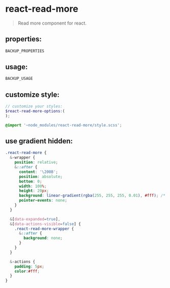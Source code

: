 # react-read-more
> Read more component for react.


## properties:
```javascript
BACKUP_PROPERTIES
```

## usage:
```jsx
BACKUP_USAGE
```

## customize style:
```scss
// customize your styles:
$react-read-more-options:(
);

@import '~node_modules/react-read-more/style.scss';
```
## use gradient hidden:

```scss
.react-read-more {
  &-wrapper {
    position: relative;
    &::after {
      content: '\200B';
      position: absolute;
      bottom: 0;
      width: 100%;
      height: 20px;
      background: linear-gradient(rgba(255, 255, 255, 0.01), #fff); /* transparent keyword is broken in Safari */
      pointer-events: none;
    }
  }

  &[data-expanded=true],
  &[data-actions-visible=false] {
    .react-read-more-wrapper {
      &::after {
        background: none;
      }
    }
  }

  &-actions {
    padding: 5px;
    color:#fff;
  }
}
```

